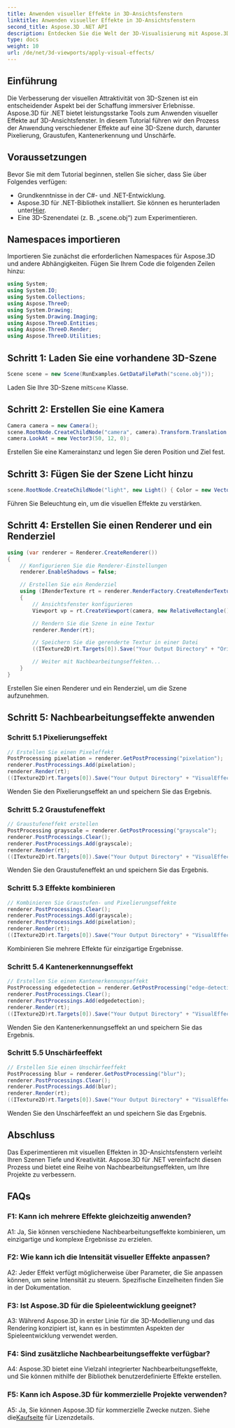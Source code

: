```yaml
---
title: Anwenden visueller Effekte in 3D-Ansichtsfenstern
linktitle: Anwenden visueller Effekte in 3D-Ansichtsfenstern
second_title: Aspose.3D .NET API
description: Entdecken Sie die Welt der 3D-Visualisierung mit Aspose.3D für .NET. Erfahren Sie anhand von Schritt-für-Schritt-Anleitungen, wie Sie fesselnde visuelle Effekte auf Ihre Szenen anwenden. Werten Sie Ihre Projekte mit Pixelierung, Graustufen, Kantenerkennung und Unschärfeeffekten auf.
type: docs
weight: 10
url: /de/net/3d-viewports/apply-visual-effects/
---
```

## Einführung

Die Verbesserung der visuellen Attraktivität von 3D-Szenen ist ein entscheidender Aspekt bei der Schaffung immersiver Erlebnisse. Aspose.3D für .NET bietet leistungsstarke Tools zum Anwenden visueller Effekte auf 3D-Ansichtsfenster. In diesem Tutorial führen wir den Prozess der Anwendung verschiedener Effekte auf eine 3D-Szene durch, darunter Pixelierung, Graustufen, Kantenerkennung und Unschärfe.

## Voraussetzungen

Bevor Sie mit dem Tutorial beginnen, stellen Sie sicher, dass Sie über Folgendes verfügen:

- Grundkenntnisse in der C#- und .NET-Entwicklung.
-  Aspose.3D für .NET-Bibliothek installiert. Sie können es herunterladen unter[Hier](https://releases.aspose.com/3d/net/).
- Eine 3D-Szenendatei (z. B. „scene.obj“) zum Experimentieren.

## Namespaces importieren

Importieren Sie zunächst die erforderlichen Namespaces für Aspose.3D und andere Abhängigkeiten. Fügen Sie Ihrem Code die folgenden Zeilen hinzu:

```csharp
using System;
using System.IO;
using System.Collections;
using Aspose.ThreeD;
using System.Drawing;
using System.Drawing.Imaging;
using Aspose.ThreeD.Entities;
using Aspose.ThreeD.Render;
using Aspose.ThreeD.Utilities;
```

## Schritt 1: Laden Sie eine vorhandene 3D-Szene

```csharp
Scene scene = new Scene(RunExamples.GetDataFilePath("scene.obj"));
```

 Laden Sie Ihre 3D-Szene mit`Scene` Klasse.

## Schritt 2: Erstellen Sie eine Kamera

```csharp
Camera camera = new Camera();
scene.RootNode.CreateChildNode("camera", camera).Transform.Translation = new Vector3(2, 44, 66);
camera.LookAt = new Vector3(50, 12, 0);
```

Erstellen Sie eine Kamerainstanz und legen Sie deren Position und Ziel fest.

## Schritt 3: Fügen Sie der Szene Licht hinzu

```csharp
scene.RootNode.CreateChildNode("light", new Light() { Color = new Vector3(Color.White), LightType = LightType.Point }).Transform.Translation = new Vector3(26, 57, 43);
```

Führen Sie Beleuchtung ein, um die visuellen Effekte zu verstärken.

## Schritt 4: Erstellen Sie einen Renderer und ein Renderziel

```csharp
using (var renderer = Renderer.CreateRenderer())
{
    // Konfigurieren Sie die Renderer-Einstellungen
    renderer.EnableShadows = false;

    // Erstellen Sie ein Renderziel
    using (IRenderTexture rt = renderer.RenderFactory.CreateRenderTexture(new RenderParameters(), 1, 1024, 1024))
    {
        // Ansichtsfenster konfigurieren
        Viewport vp = rt.CreateViewport(camera, new RelativeRectangle() { ScaleWidth = 1, ScaleHeight = 1 });

        // Rendern Sie die Szene in eine Textur
        renderer.Render(rt);

        // Speichern Sie die gerenderte Textur in einer Datei
        ((ITexture2D)rt.Targets[0]).Save("Your Output Directory" + "Original_viewport_out.png", ImageFormat.Png);

        // Weiter mit Nachbearbeitungseffekten...
    }
}
```

Erstellen Sie einen Renderer und ein Renderziel, um die Szene aufzunehmen.

## Schritt 5: Nachbearbeitungseffekte anwenden

### Schritt 5.1 Pixelierungseffekt

```csharp
// Erstellen Sie einen Pixeleffekt
PostProcessing pixelation = renderer.GetPostProcessing("pixelation");
renderer.PostProcessings.Add(pixelation);
renderer.Render(rt);
((ITexture2D)rt.Targets[0]).Save("Your Output Directory" + "VisualEffect_pixelation_out.png", ImageFormat.Png);
```

Wenden Sie den Pixelierungseffekt an und speichern Sie das Ergebnis.

### Schritt 5.2 Graustufeneffekt

```csharp
// Graustufeneffekt erstellen
PostProcessing grayscale = renderer.GetPostProcessing("grayscale");
renderer.PostProcessings.Clear();
renderer.PostProcessings.Add(grayscale);
renderer.Render(rt);
((ITexture2D)rt.Targets[0]).Save("Your Output Directory" + "VisualEffect_grayscale_out.png", ImageFormat.Png);
```

Wenden Sie den Graustufeneffekt an und speichern Sie das Ergebnis.

### Schritt 5.3 Effekte kombinieren

```csharp
// Kombinieren Sie Graustufen- und Pixelierungseffekte
renderer.PostProcessings.Clear();
renderer.PostProcessings.Add(grayscale);
renderer.PostProcessings.Add(pixelation);
renderer.Render(rt);
((ITexture2D)rt.Targets[0]).Save("Your Output Directory" + "VisualEffect_grayscale+pixelation_out.png", ImageFormat.Png);
```

Kombinieren Sie mehrere Effekte für einzigartige Ergebnisse.

### Schritt 5.4 Kantenerkennungseffekt

```csharp
// Erstellen Sie einen Kantenerkennungseffekt
PostProcessing edgedetection = renderer.GetPostProcessing("edge-detection");
renderer.PostProcessings.Clear();
renderer.PostProcessings.Add(edgedetection);
renderer.Render(rt);
((ITexture2D)rt.Targets[0]).Save("Your Output Directory" + "VisualEffect_edgedetection_out.png", ImageFormat.Png);
```

Wenden Sie den Kantenerkennungseffekt an und speichern Sie das Ergebnis.

### Schritt 5.5 Unschärfeeffekt

```csharp
// Erstellen Sie einen Unschärfeeffekt
PostProcessing blur = renderer.GetPostProcessing("blur");
renderer.PostProcessings.Clear();
renderer.PostProcessings.Add(blur);
renderer.Render(rt);
((ITexture2D)rt.Targets[0]).Save("Your Output Directory" + "VisualEffect_blur_out.png", ImageFormat.Png);
```

Wenden Sie den Unschärfeeffekt an und speichern Sie das Ergebnis.

## Abschluss

Das Experimentieren mit visuellen Effekten in 3D-Ansichtsfenstern verleiht Ihren Szenen Tiefe und Kreativität. Aspose.3D für .NET vereinfacht diesen Prozess und bietet eine Reihe von Nachbearbeitungseffekten, um Ihre Projekte zu verbessern.

## FAQs

### F1: Kann ich mehrere Effekte gleichzeitig anwenden?

A1: Ja, Sie können verschiedene Nachbearbeitungseffekte kombinieren, um einzigartige und komplexe Ergebnisse zu erzielen.

### F2: Wie kann ich die Intensität visueller Effekte anpassen?

A2: Jeder Effekt verfügt möglicherweise über Parameter, die Sie anpassen können, um seine Intensität zu steuern. Spezifische Einzelheiten finden Sie in der Dokumentation.

### F3: Ist Aspose.3D für die Spieleentwicklung geeignet?

A3: Während Aspose.3D in erster Linie für die 3D-Modellierung und das Rendering konzipiert ist, kann es in bestimmten Aspekten der Spieleentwicklung verwendet werden.

### F4: Sind zusätzliche Nachbearbeitungseffekte verfügbar?

A4: Aspose.3D bietet eine Vielzahl integrierter Nachbearbeitungseffekte, und Sie können mithilfe der Bibliothek benutzerdefinierte Effekte erstellen.

### F5: Kann ich Aspose.3D für kommerzielle Projekte verwenden?

 A5: Ja, Sie können Aspose.3D für kommerzielle Zwecke nutzen. Siehe die[Kaufseite](https://purchase.aspose.com/buy) für Lizenzdetails.